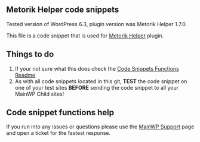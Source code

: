 ## Metorik Helper code snippets

Tested version of WordPress 6.3, plugin version was Metorik Helper 1.7.0.

This file is a code snippet that is used for [Metorik Helper](https://wordpress.org/plugins/metorik-helper/) plugin. 

## Things to do

1. If your not sure what this does check the [Code Snippets Functions Readme](https://github.com/mainwp/Code-Snippets-Functions/blob/master/README.md)
2. As with all code snippets located in this git, **TEST** the code snippet on one of your test sites **BEFORE** sending the code snippet to all your MainWP Child sites!

## Code snippet functions help

If you run into any issues or questions please use the [MainWP Support](https://mainwp.com/support/) page and open a ticket for the fastest response.
